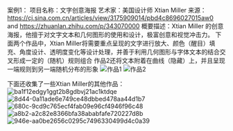 案例1：
项目名称：文字创意海报
艺术家：美国设计师 Xtian Miller
来源：https://cj.sina.com.cn/articles/view/3175909014/pbd4c8696027015aw0  and  https://zhuanlan.zhihu.com/p/343070000
概要描述：Xtian Miller 的创意海报，他擅于对文字文本和几何图形的使用和设计，极富创意和视觉冲击力。
下面两个作品中，Xtian Miller将需要重点呈现的文字进行放大、颜色（醒目）填充、角度设计、透明度变化等设计处理，并善于利用几何图形与字体文本的结合交叉形成一定的（随机）规则组合
作品2还将文本附着在曲线（隐藏）上，并且呈现一端规则到另一端随机分布的形象
![作品1](https://user-images.githubusercontent.com/90589652/137620869-35b5b019-deee-49cc-b81a-120513eab77d.jpg)
![作品2](https://user-images.githubusercontent.com/90589652/137620905-1ce9be67-db7c-4940-83ba-26c430db402e.jpg)

下面还收集了一些Xtian Miller的其他作品：
![ba1f12edgy1ggt2b8gdbvj21ac1ktdqe](https://user-images.githubusercontent.com/90589652/137621173-2a0d307f-ff0f-413d-aa4f-0873b40acf13.jpg)
![8d44-0a11ade6e749ce48dbbed478aa44d1b7](https://user-images.githubusercontent.com/90589652/137621179-b83a66ec-f2bb-4465-bb78-a86f96d62c67.jpg)
![680c-9cd9c765ecf4fab09e96cf4946f96c48](https://user-images.githubusercontent.com/90589652/137621180-d9a4e0e8-0d35-4e70-9e31-2c1cd65722bd.jpg)
![a8b2-a2c82e8366bfa38ababfafe720227d8b](https://user-images.githubusercontent.com/90589652/137621183-3137a382-1d4f-443f-aeb1-7cc4bb7e9c0e.jpg)
![946e-aa0be2656c0295c7496330499d4c0a39](https://user-images.githubusercontent.com/90589652/137621186-cf8bc0a2-9bab-41f9-880d-cfa028cd875f.jpg)
